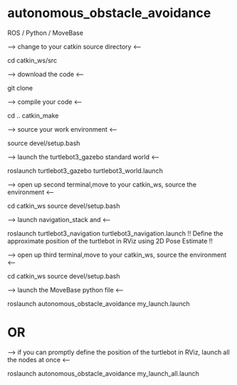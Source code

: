 # autonomous_obstacle_avoidance
ROS / Python / MoveBase 

--> change to your catkin source directory <--

cd catkin_ws/src

--> download the code <--

git clone 

--> compile your code <--

cd ..
catkin_make

--> source your work environment <--

source devel/setup.bash

--> launch the turtlebot3_gazebo standard world <--

roslaunch turtlebot3_gazebo turtlebot3_world.launch

--> open up second terminal,move to your catkin_ws, source the environment <--

cd catkin_ws
source devel/setup.bash

--> launch navigation_stack and <--

roslaunch turtlebot3_navigation turtlebot3_navigation.launch
!! Define the approximate position of the turtlebot in RViz using 2D Pose Estimate !!

--> open up third terminal,move to your catkin_ws, source the environment <--

cd catkin_ws
source devel/setup.bash

--> launch the MoveBase python file <--

roslaunch autonomous_obstacle_avoidance my_launch.launch

# OR
--> if you can promptly define the position of the turtlebot in RViz, launch all the nodes at once <--

roslaunch autonomous_obstacle_avoidance my_launch_all.launch
